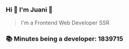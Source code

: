 ### Hi 👋 I&#39;m Juani 🦁

> I&#39;m a Frontend Web Developer SSR

### 📚 Minutes being a developer: 1839715

